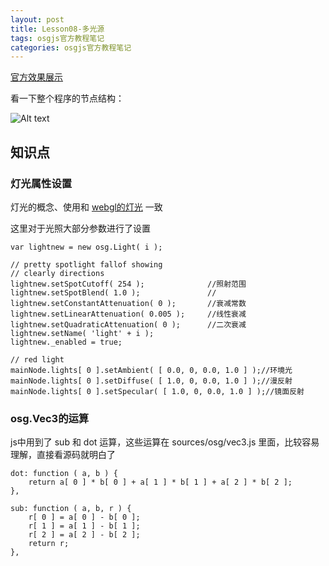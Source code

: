 ```yaml
---
layout: post
title: Lesson08-多光源
tags: osgjs官方教程笔记
categories: osgjs官方教程笔记
---
```

[官方效果展示](http://codepen.io/osgjs/pen/pEvmo)

 看一下整个程序的节点结构：
 
![Alt text](http://oa1dh8fyl.bkt.clouddn.com/osg-Lesson08.svg)


## 知识点

### 灯光属性设置
灯光的概念、使用和 [webgl的灯光](http://www.glprogramming.com/red/chapter05.html) 一致

这里对于光照大部分参数进行了设置

```
var lightnew = new osg.Light( i );

// pretty spotlight fallof showing
// clearly directions
lightnew.setSpotCutoff( 254 );				//照射范围
lightnew.setSpotBlend( 1.0 );				//		
lightnew.setConstantAttenuation( 0 );		//衰减常数
lightnew.setLinearAttenuation( 0.005 );		//线性衰减
lightnew.setQuadraticAttenuation( 0 );		//二次衰减
lightnew.setName( 'light' + i );
lightnew._enabled = true;

// red light
mainNode.lights[ 0 ].setAmbient( [ 0.0, 0, 0.0, 1.0 ] );//环境光
mainNode.lights[ 0 ].setDiffuse( [ 1.0, 0, 0.0, 1.0 ] );//漫反射
mainNode.lights[ 0 ].setSpecular( [ 1.0, 0, 0.0, 1.0 ] );//镜面反射
```

### osg.Vec3的运算
js中用到了  sub 和 dot 运算，这些运算在 sources/osg/vec3.js 里面，比较容易理解，直接看源码就明白了

```
dot: function ( a, b ) {
    return a[ 0 ] * b[ 0 ] + a[ 1 ] * b[ 1 ] + a[ 2 ] * b[ 2 ];
},

sub: function ( a, b, r ) {
    r[ 0 ] = a[ 0 ] - b[ 0 ];
    r[ 1 ] = a[ 1 ] - b[ 1 ];
    r[ 2 ] = a[ 2 ] - b[ 2 ];
    return r;
},
```
